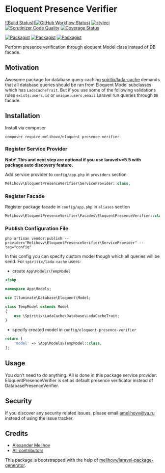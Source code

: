 # Eloquent Presence Verifier

[![Build Status](![GitHub Workflow Status](https://img.shields.io/github/workflow/status/melihovv/eloquent-presence-verifier/run-php-tests?label=Tests))](https://github.com/melihovv/eloquent-presence-verifier/actions)
[![styleci](https://styleci.io/repos/103585916/shield)](https://styleci.io/repos/103585916)
[![Scrutinizer Code Quality](https://scrutinizer-ci.com/g/melihovv/eloquent-presence-verifier/badges/quality-score.png?b=master)](https://scrutinizer-ci.com/g/melihovv/eloquent-presence-verifier/?branch=master)
[![Coverage Status](https://coveralls.io/repos/github/melihovv/eloquent-presence-verifier/badge.svg?branch=master)](https://coveralls.io/github/melihovv/eloquent-presence-verifier?branch=master)

[![Packagist](https://img.shields.io/packagist/v/melihovv/eloquent-presence-verifier.svg)](https://packagist.org/packages/melihovv/eloquent-presence-verifier)
[![Packagist](https://poser.pugx.org/melihovv/eloquent-presence-verifier/d/total.svg)](https://packagist.org/packages/melihovv/eloquent-presence-verifier)
[![Packagist](https://img.shields.io/packagist/l/melihovv/eloquent-presence-verifier.svg)](https://packagist.org/packages/melihovv/eloquent-presence-verifier)

Perform presence verification through eloquent Model class instead of DB facade.

## Motivation

Awesome package for database query caching [spiritix/lada-cache](https://github.com/spiritix/lada-cache) demands
that all database queries should be ran from Eloquent Model subclasses which has `LadaCacheTrait`. But if you use
some of the following validations rules `exists:users,id` or `unique:users,email` Laravel run queries through `DB`
facade.

## Installation

Install via composer
```
composer require melihovv/eloquent-presence-verifier
```

### Register Service Provider

**Note! This and next step are optional if you use laravel>=5.5 with package
auto discovery feature.**

Add service provider to `config/app.php` in `providers` section
```php
Melihovv\EloquentPresenceVerifier\ServiceProvider::class,
```

### Register Facade

Register package facade in `config/app.php` in `aliases` section
```php
Melihovv\EloquentPresenceVerifier\Facades\EloquentPresenceVerifier::class,
```

### Publish Configuration File

```
php artisan vendor:publish --provider="Melihovv\EloquentPresenceVerifier\ServiceProvider" --tag="config"
```

In this config you can specify custom model though which all queries will be send.
For `spiritix/lada-cache` users:

- create `App\Models\TempModel`
```php
<?php

namespace App\Models;

use Illuminate\Database\Eloquent\Model;

class TempModel extends Model
{
    use \Spiritix\LadaCache\Database\LadaCacheTrait;
}
```

- specify created model in `config/eloquent-presence-verifier`
```php
return [
    'model' => \App\Models\TempModel::class,
];
```

## Usage

You don't need to do anything. All is done in this package service provider: EloquentPresenceVerifier is set as default
presence verificator instead of DatabasePresenceVerifier.

## Security

If you discover any security related issues, please email amelihovv@ya.ru
instead of using the issue tracker.

## Credits

- [Alexander Melihov](https://github.com/melihovv/eloquent-presence-verifier)
- [All contributors](https://github.com/melihovv/eloquent-presence-verifier/graphs/contributors)

This package is bootstrapped with the help of [melihovv/laravel-package-generator](https://github.com/melihovv/laravel-package-generator).
